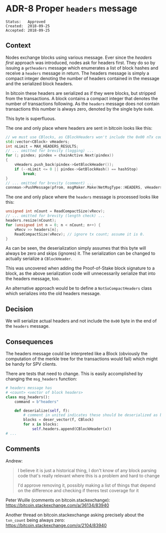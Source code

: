 # ADR-8 Proper `headers` message

```
Status:   Approved
Created:  2018-09-25
Accepted: 2018-09-25
```

## Context

Nodes exchange blocks using various message. Ever since the _headers first_ approach was
introduced, nodes ask for headers first. They do so by issuing a `getheaders` message which
enumerates a list of block hashes and receive a `headers` message in return. The headers
message is simply a compact integer denoting the number of headers contained in the message
and the serialized block headers.

In bitcoin these headers are serialized as if they were blocks, but stripped from the
transactions. A block contains a compact integer that denotes the number of transactions
following. As the `headers` message does not contain transactions this number is always
zero, denoted by the single byte `0x00`.

This byte is superfluous.

The one and only place where headers are sent in bitcoin looks like this:

```C++
// we must use CBlocks, as CBlockHeaders won't include the 0x00 nTx count at the end
std::vector<CBlock> vHeaders;
int nLimit = MAX_HEADERS_RESULTS;
// ... omitted for brevity (logging) ...
for (; pindex; pindex = chainActive.Next(pindex))
{
    vHeaders.push_back(pindex->GetBlockHeader());
    if (--nLimit <= 0 || pindex->GetBlockHash() == hashStop)
        break;
}
// ... omitted for brevity (comment) ...
connman->PushMessage(pfrom, msgMaker.Make(NetMsgType::HEADERS, vHeaders));
```

The one and only place where the `headers` message is processed looks like this:

```C++
unsigned int nCount = ReadCompactSize(vRecv);
// ... omitted for brevity (length check) ...
headers.resize(nCount);
for (unsigned int n = 0; n < nCount; n++) {
    vRecv >> headers[n];
    ReadCompactSize(vRecv); // ignore tx count; assume it is 0.
}
```

As can be seen, the deserialization simply assumes that this byte will always be
zero and skips (ignores) it. The serialization can be changed to actually serialize
a `CBlockHeader`.

This was uncovered when adding the Proof-of-Stake block signature to a block, as the above
serialization code will unnecessarily serialize that into the headers message, too.

An alternative approach would be to define a `NotSoCompactHeaders` class which serializes
into the old headers message.

## Decision

We will serialize actual headers and not include the `0x00` byte in the end of the
`headers` message.

## Consequences

The headers message could be interpreted like a Block (obviously the computation of the
merkle tree for the transactions would fail) which might be handy for SPV clients.

There are tests that need to change. This is easily accomplished by changing the
`msg_headers` function:

```python
# headers message has
# <count> <vector of block headers>
class msg_headers():
    command = b"headers"

    def deserialize(self, f):
        # comment in united indicates these should be deserialized as blocks
        blocks = deser_vector(f, CBlock)
        for x in blocks:
            self.headers.append(CBlockHeader(x))
# ...
```

## Comments

Andrew:

> I believe it is just a historical thing, I don't know of any block parsing code that's really relevant where this is a problem and hard to change
> 
> I'd approve removing it, possibly making a list of things that depend on the difference and checking if theres test coverage for it

Peter Wuille (comments on bitcoin.stackexchange): https://bitcoin.stackexchange.com/a/36134/83940

Another thread on bitcoin.stackexchange asking precisely about the `txn_count` being always zero: https://bitcoin.stackexchange.com/q/2104/83940
